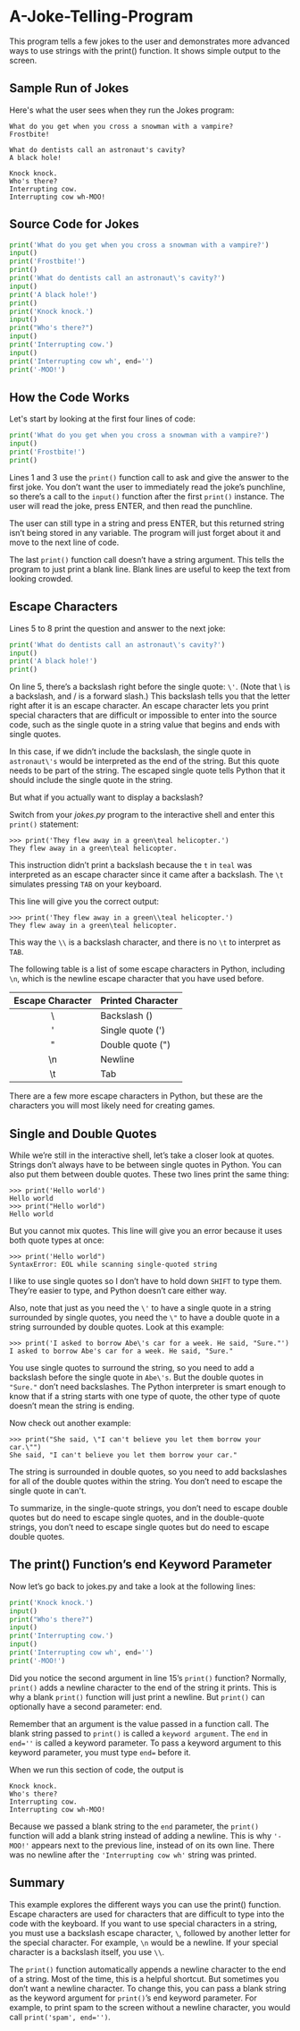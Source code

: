 # A-Joke-Telling-Program
This program tells a few jokes to the user and demonstrates more advanced ways to use strings with the print() function. It shows simple output to the screen.

## Sample Run of Jokes
Here's what the user sees when they run the Jokes program:

```
What do you get when you cross a snowman with a vampire?
Frostbite!

What do dentists call an astronaut's cavity?
A black hole!

Knock knock.
Who's there?
Interrupting cow.
Interrupting cow wh-MOO!
```

## Source Code for Jokes

```python
print('What do you get when you cross a snowman with a vampire?')
input()
print('Frostbite!')
print()
print('What do dentists call an astronaut\'s cavity?')
input()
print('A black hole!')
print()
print('Knock knock.')
input()
print("Who's there?")
input()
print('Interrupting cow.')
input()
print('Interrupting cow wh', end='')
print('-MOO!')
```

## How the Code Works
Let's start by looking at the first four lines of code:

```python
print('What do you get when you cross a snowman with a vampire?')
input()
print('Frostbite!')
print()
```

Lines 1 and 3 use the `print()` function call to ask and give the answer to the first joke. You don’t want the user to immediately read the joke’s punchline, so there’s a call to the `input()` function after the first `print()` instance. The user will read the joke, press ENTER, and then read the punchline.

The user can still type in a string and press ENTER, but this returned string isn’t being stored in any variable. The program will just forget about it and move to the next line of code.

The last `print()` function call doesn’t have a string argument. This tells the program to just print a blank line. Blank lines are useful to keep the text from looking crowded.

## Escape Characters
Lines 5 to 8 print the question and answer to the next joke:

```python
print('What do dentists call an astronaut\'s cavity?')
input()
print('A black hole!')
print()
```

On line 5, there’s a backslash right before the single quote: `\'`. (Note that \ is a backslash, and / is a forward slash.) This backslash tells you that the letter right after it is an escape character. An escape character lets you print special characters that are difficult or impossible to enter into the source code, such as the single quote in a string value that begins and ends with single quotes.

In this case, if we didn’t include the backslash, the single quote in `astronaut\'s` would be interpreted as the end of the string. But this quote needs to be part of the string. The escaped single quote tells Python that it should include the single quote in the string.

But what if you actually want to display a backslash?

Switch from your *jokes.py* program to the interactive shell and enter this `print()` statement:

```
>>> print('They flew away in a green\teal helicopter.')
They flew away in a green\teal helicopter.
```

This instruction didn’t print a backslash because the `t` in `teal` was interpreted as an escape character since it came after a backslash. The `\t` simulates pressing `TAB` on your keyboard.

This line will give you the correct output:

```
>>> print('They flew away in a green\\teal helicopter.')
They flew away in a green\teal helicopter.
```

This way the `\\` is a backslash character, and there is no `\t` to interpret as `TAB`.

The following table is a list of some escape characters in Python, including `\n`, which is the newline escape character that you have used before.

| Escape Character   | Printed Character |
| :---------: | :---------------- |
| \\        | Backslash (\)    |
| \'        | Single quote (') |
| \"        | Double quote (") |
| \n        | Newline          |
| \t        | Tab              |

There are a few more escape characters in Python, but these are the characters you will most likely need for creating games.

## Single and Double Quotes

While we’re still in the interactive shell, let’s take a closer look at quotes. Strings don’t always have to be between single quotes in Python. You can also put them between double quotes. These two lines print the same thing:

```
>>> print('Hello world')
Hello world
>>> print("Hello world")
Hello world
```

But you cannot mix quotes. This line will give you an error because it uses both quote types at once:

```
>>> print('Hello world")
SyntaxError: EOL while scanning single-quoted string
```

I like to use single quotes so I don’t have to hold down `SHIFT` to type them. They’re easier to type, and Python doesn’t care either way.

Also, note that just as you need the `\'` to have a single quote in a string surrounded by single quotes, you need the `\"` to have a double quote in a string surrounded by double quotes. Look at this example:

```
>>> print('I asked to borrow Abe\'s car for a week. He said, "Sure."')
I asked to borrow Abe's car for a week. He said, "Sure."
```

You use single quotes to surround the string, so you need to add a backslash before the single quote in `Abe\'s`. But the double quotes in `"Sure."` don’t need backslashes. The Python interpreter is smart enough to know that if a string starts with one type of quote, the other type of quote doesn’t mean the string is ending.

Now check out another example:

```
>>> print("She said, \"I can't believe you let them borrow your car.\"")
She said, "I can't believe you let them borrow your car."
```

The string is surrounded in double quotes, so you need to add backslashes for all of the double quotes within the string. You don’t need to escape the single quote in can't.

To summarize, in the single-quote strings, you don’t need to escape double quotes but do need to escape single quotes, and in the double-quote strings, you don’t need to escape single quotes but do need to escape double quotes.

## The print() Function’s end Keyword Parameter

Now let’s go back to jokes.py and take a look at the following lines:

```python
print('Knock knock.')
input()
print("Who's there?")
input()
print('Interrupting cow.')
input()
print('Interrupting cow wh', end='')
print('-MOO!')
```

Did you notice the second argument in line 15’s `print()` function? Normally, `print()` adds a newline character to the end of the string it prints. This is why a blank `print()` function will just print a newline. But `print()` can optionally have a second parameter: end.

Remember that an argument is the value passed in a function call. The blank string passed to `print()` is called a `keyword argument`. The `end` in `end=''` is called a keyword parameter. To pass a keyword argument to this keyword parameter, you must type `end=` before it.

When we run this section of code, the output is

```
Knock knock.
Who's there?
Interrupting cow.
Interrupting cow wh-MOO!
```

Because we passed a blank string to the `end` parameter, the `print()` function will add a blank string instead of adding a newline. This is why `'-MOO!'` appears next to the previous line, instead of on its own line. There was no newline after the `'Interrupting cow wh'` string was printed.

## Summary

This example explores the different ways you can use the print() function. Escape characters are used for characters that are difficult to type into the code with the keyboard. If you want to use special characters in a string, you must use a backslash escape character, `\`, followed by another letter for the special character. For example, `\n` would be a newline. If your special character is a backslash itself, you use `\\`.

The `print()` function automatically appends a newline character to the end of a string. Most of the time, this is a helpful shortcut. But sometimes you don’t want a newline character. To change this, you can pass a blank string as the keyword argument for `print()`’s end keyword parameter. For example, to print spam to the screen without a newline character, you would call `print('spam', end='')`.
